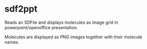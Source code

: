 sdf2ppt
=======

Reads an SDFile and displays molecules as image grid in powerpoint/openoffice presentation.

Molecules are displayed as PNG images together with their molecule names.
